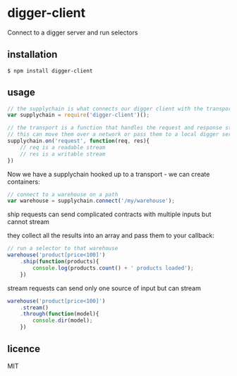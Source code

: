 digger-client
=============

Connect to a digger server and run selectors

## installation

```
$ npm install digger-client
```

## usage

```js
// the supplychain is what connects our digger client with the transport
var supplychain = require('digger-client')();

// the transport is a function that handles the request and response streams
// this can move them over a network or pass them to a local digger server
supplychain.on('request', function(req, res){
	// req is a readable stream
	// res is a writable stream
})
```

Now we have a supplychain hooked up to a transport - we can create containers:

```js
// connect to a warehouse on a path
var warehouse = supplychain.connect('/my/warehouse');
```

ship requests can send complicated contracts with multiple inputs but cannot stream

they collect all the results into an array and pass them to your callback:

```js
// run a selector to that warehouse
warehouse('product[price<100]')
	.ship(function(products){
		console.log(products.count() + ' products loaded');
	})
```

stream requests can send only one source of input but can stream

```js
warehouse('product[price<100]')
	.stream()
	.through(function(model){
		console.dir(model);
	})

```

## licence
MIT